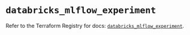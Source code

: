 # `databricks_mlflow_experiment`

Refer to the Terraform Registry for docs: [`databricks_mlflow_experiment`](https://registry.terraform.io/providers/databricks/databricks/1.90.0/docs/resources/mlflow_experiment).
